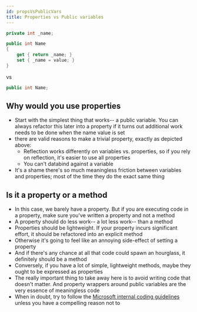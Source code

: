```yaml
---
id: propsVsPublicVars
title: Properties vs Public variables
---
```


```cs
private int _name;

public int Name
{
    get { return _name; }
    set { _name = value; }
}
```

vs

```cs
public int Name;
```

## Why would you use properties

- Start with the simplest thing that works-- a public variable. You can always refactor this later into a property if it turns out additional work needs to be done when the name value is set
- there are valid reasons to make a trivial property, exactly as depicted above:
  - Reflection works differently on variables vs. properties, so if you rely on reflection, it's easier to use all properties
  - You can't databind against a variable
- It's a shame there's so much meaningless friction between variables and properties; most of the time they do the exact same thing

## Is it a property or a method

- In this case, we barely have a property. But if you are executing code in a property, make sure you've written a property and not a method
- A property should do less work-- a lot less work-- than a method
- Properties should be lightweight. If your property incurs significant effort, it should be refactored into an explicit method
- Otherwise it's going to feel like an annoying side-effect of setting a property
- And if there's any chance at all that code could spawn an hourglass, it definitely should be a method
- Conversely, if you have a lot of simple, lightweight methods, maybe they ought to be expressed as properties
- The really important thing to take away here is to avoid writing code that doesn't matter. And property wrappers around public variables are the very essence of meaningless code
- When in doubt, try to follow the [Microsoft internal coding guidelines](https://blogs.msdn.microsoft.com/brada/2005/01/26/internal-coding-guidelines/) unless you have a compelling reason not to
